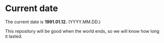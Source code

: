 # Current date

The current date is **1991.01.12.** (YYYY.MM.DD.)

This repository will be good when the world ends, so we will know how long it lasted.
